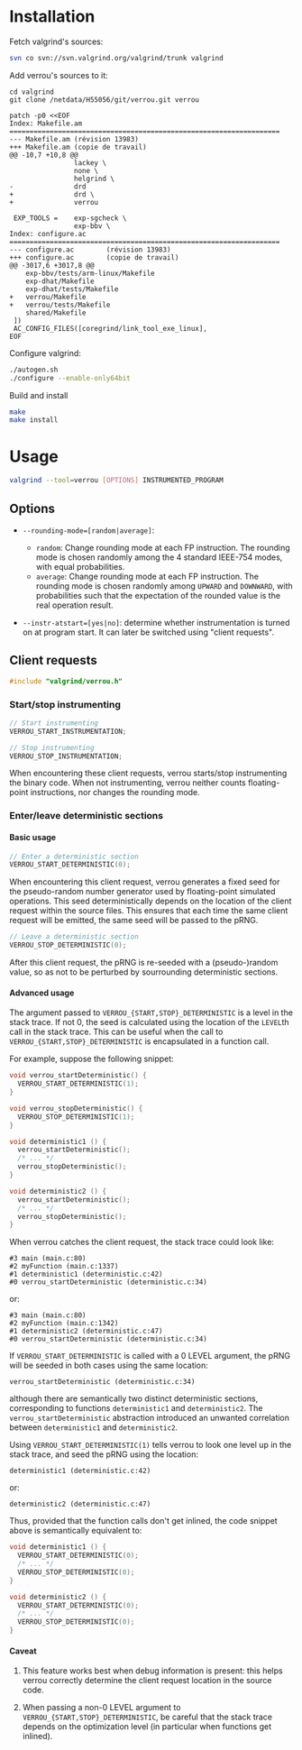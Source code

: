# Installation

Fetch valgrind's sources:

```sh
svn co svn://svn.valgrind.org/valgrind/trunk valgrind
```


Add verrou's sources to it:

    cd valgrind
    git clone /netdata/H55056/git/verrou.git verrou

    patch -p0 <<EOF
    Index: Makefile.am
    ===================================================================
    --- Makefile.am (révision 13983)
    +++ Makefile.am (copie de travail)
    @@ -10,7 +10,8 @@
                    lackey \
                    none \
                    helgrind \
    -               drd
    +               drd \
    +               verrou
     
     EXP_TOOLS =    exp-sgcheck \
                    exp-bbv \
    Index: configure.ac
    ===================================================================
    --- configure.ac        (révision 13983)
    +++ configure.ac        (copie de travail)
    @@ -3017,6 +3017,8 @@
        exp-bbv/tests/arm-linux/Makefile
        exp-dhat/Makefile
        exp-dhat/tests/Makefile
    +   verrou/Makefile
    +   verrou/tests/Makefile
        shared/Makefile
     ])
     AC_CONFIG_FILES([coregrind/link_tool_exe_linux],
    EOF


Configure valgrind:

```sh
./autogen.sh
./configure --enable-only64bit
```

Build and install

```sh
make
make install
```


# Usage

```sh
valgrind --tool=verrou [OPTIONS] INSTRUMENTED_PROGRAM
```


## Options

- `--rounding-mode=[random|average]`:
  - `random`: Change rounding mode at each FP instruction. The rounding mode is chosen randomly among the 4 standard IEEE-754 modes, with equal probabilities.
  - `average`: Change rounding mode at each FP instruction. The rounding mode is chosen randomly among `UPWARD` and `DOWNWARD`, with probabilities such that the expectation of the rounded value is the real operation result.

- `--instr-atstart=[yes|no]`: determine whether instrumentation is turned on at program start. It can later be switched using "client requests".


## Client requests

```c
#include "valgrind/verrou.h"
```

### Start/stop instrumenting

```c
// Start instrumenting
VERROU_START_INSTRUMENTATION;
```

```c
// Stop instrumenting
VERROU_STOP_INSTRUMENTATION;
```

When encountering these client requests, verrou starts/stop instrumenting the binary code. When not instrumenting, verrou neither counts floating-point instructions, nor changes the rounding mode.


### Enter/leave deterministic sections

#### Basic usage

```c
// Enter a deterministic section
VERROU_START_DETERMINISTIC(0);
```

When encountering this client request, verrou generates a fixed seed for the pseudo-random number generator used by floating-point simulated operations. This seed deterministically depends on the location of the client request within the source files. This ensures that each time the same client request will be emitted, the same seed will be passed to the pRNG.


```c
// Leave a deterministic section
VERROU_STOP_DETERMINISTIC(0);
```

After this client request, the pRNG is re-seeded with a (pseudo-)random value, so as not to be perturbed by sourrounding deterministic sections.


#### Advanced usage

The argument passed to `VERROU_{START,STOP}_DETERMINISTIC` is a level in the stack trace. If not 0, the seed is calculated using the location of the `LEVEL`th call in the stack trace. This can be useful when the call to `VERROU_{START,STOP}_DETERMINISTIC` is encapsulated in a function call.

For example, suppose the following snippet:

```c
void verrou_startDeterministic() {
  VERROU_START_DETERMINISTIC(1);
}

void verrou_stopDeterministic() {
  VERROU_STOP_DETERMINISTIC(1);
}

void deterministic1 () {
  verrou_startDeterministic();
  /* ... */
  verrou_stopDeterministic();
}

void deterministic2 () {
  verrou_startDeterministic();
  /* ... */
  verrou_stopDeterministic();
}
```

When verrou catches the client request, the stack trace could look like:

    #3 main (main.c:80)
    #2 myFunction (main.c:1337)
    #1 deterministic1 (deterministic.c:42)
    #0 verrou_startDeterministic (deterministic.c:34)

or:

    #3 main (main.c:80)
    #2 myFunction (main.c:1342)
    #1 deterministic2 (deterministic.c:47)
    #0 verrou_startDeterministic (deterministic.c:34)

If `VERROU_START_DETERMINISTIC` is called with a 0 LEVEL argument, the pRNG will be seeded in both cases using the same location:

    verrou_startDeterministic (deterministic.c:34)

although there are semantically two distinct deterministic sections, corresponding to functions `deterministic1` and `deterministic2`. The `verrou_startDeterministic` abstraction introduced an unwanted correlation between `deterministic1` and `deterministic2`.

Using `VERROU_START_DETERMINISTIC(1)` tells verrou to look one level up in the stack trace, and seed the pRNG using the location:

    deterministic1 (deterministic.c:42)

or:

    deterministic2 (deterministic.c:47)



Thus, provided that the function calls don't get inlined, the code snippet above is semantically equivalent to: 

```c
void deterministic1 () {
  VERROU_START_DETERMINISTIC(0);
  /* ... */
  VERROU_STOP_DETERMINISTIC(0);
}

void deterministic2 () {
  VERROU_START_DETERMINISTIC(0);
  /* ... */
  VERROU_STOP_DETERMINISTIC(0);
}
```


#### Caveat

1. This feature works best when debug information is present: this helps verrou correctly determine the client request location in the source code.

2. When passing a non-0 LEVEL argument to `VERROU_{START,STOP}_DETERMINISTIC`, be careful that the stack trace depends on the optimization level (in particular when functions get inlined).
